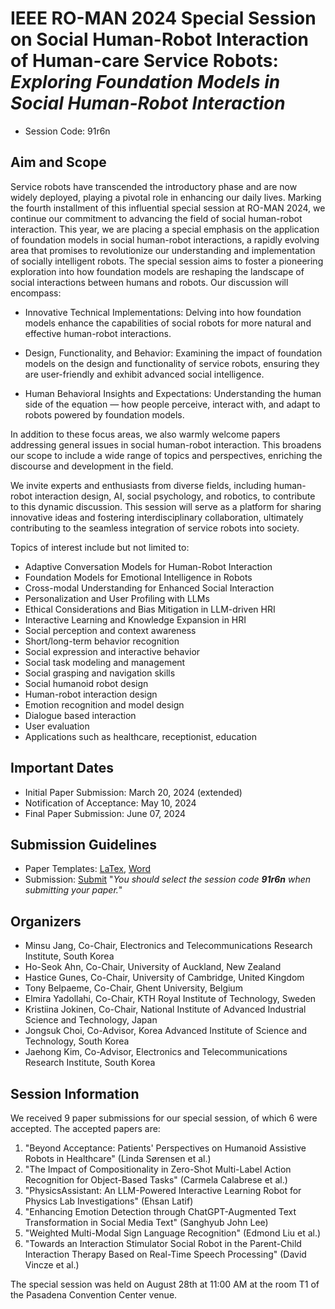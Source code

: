 # IEEE RO-MAN 2024 Special Session on Social Human-Robot Interaction of Human-care Service Robots: <br/> *Exploring Foundation Models in Social Human-Robot Interaction*

- Session Code: 91r6n

## Aim and Scope

Service robots have transcended the introductory phase and are now widely deployed, playing a pivotal role in enhancing our daily lives. Marking the fourth installment of this influential special session at RO-MAN 2024, we continue our commitment to advancing the field of social human-robot interaction. This year, we are placing a special emphasis on the application of foundation models in social human-robot interactions, a rapidly evolving area that promises to revolutionize our understanding and implementation of socially intelligent robots. The special session aims to foster a pioneering exploration into how foundation models are reshaping the landscape of social interactions between humans and robots. Our discussion will encompass:

- Innovative Technical Implementations: Delving into how foundation models enhance the capabilities of social robots for more natural and effective human-robot interactions.

- Design, Functionality, and Behavior: Examining the impact of foundation models on the design and functionality of service robots, ensuring they are user-friendly and exhibit advanced social intelligence.

- Human Behavioral Insights and Expectations: Understanding the human side of the equation — how people perceive, interact with, and adapt to robots powered by foundation models.


In addition to these focus areas, we also warmly welcome papers addressing general issues in social human-robot interaction. This broadens our scope to include a wide range of topics and perspectives, enriching the discourse and development in the field.

We invite experts and enthusiasts from diverse fields, including human-robot interaction design, AI, social psychology, and robotics, to contribute to this dynamic discussion. This session will serve as a platform for sharing innovative ideas and fostering interdisciplinary collaboration, ultimately contributing to the seamless integration of service robots into society.

Topics of interest include but not limited to:
- Adaptive Conversation Models for Human-Robot Interaction
- Foundation Models for Emotional Intelligence in Robots
- Cross-modal Understanding for Enhanced Social Interaction
- Personalization and User Profiling with LLMs
- Ethical Considerations and Bias Mitigation in LLM-driven HRI
- Interactive Learning and Knowledge Expansion in HRI
- Social perception and context awareness
- Short/long-term behavior recognition
- Social expression and interactive behavior
- Social task modeling and management
- Social grasping and navigation skills
- Social humanoid robot design
- Human-robot interaction design
- Emotion recognition and model design
- Dialogue based interaction
- User evaluation
- Applications such as healthcare, receptionist, education

## Important Dates

- Initial Paper Submission: March 20, 2024 (extended)
- Notification of Acceptance: May 10, 2024
- Final Paper Submission: June 07, 2024

## Submission Guidelines

- Paper Templates: [LaTex](https://ras.papercept.net/conferences/support/tex.php), [Word](https://ras.papercept.net/conferences/support/word.php)
- Submission: [Submit](https://ras.papercept.net/conferences/scripts/start.pl) "*You should select the session code **91r6n** when submitting your paper.*"

## Organizers

- Minsu Jang, Co-Chair, Electronics and Telecommunications Research Institute, South Korea
- Ho-Seok Ahn, Co-Chair, University of Auckland, New Zealand
- Hastice Gunes, Co-Chair, University of Cambridge, United Kingdom
- Tony Belpaeme, Co-Chair, Ghent University, Belgium
- Elmira Yadollahi, Co-Chair, KTH Royal Institute of Technology, Sweden
- Kristiina Jokinen, Co-Chair, National Institute of Advanced Industrial Science and Technology, Japan
- Jongsuk Choi, Co-Advisor, Korea Advanced Institute of Science and Technology, South Korea
- Jaehong Kim, Co-Advisor, Electronics and Telecommunications Research Institute, South Korea

## Session Information

We received 9 paper submissions for our special session, of which 6 were accepted. The accepted papers are:

1. "Beyond Acceptance: Patients' Perspectives on Humanoid Assistive Robots in Healthcare" (Linda Sørensen et al.)
2. "The Impact of Compositionality in Zero-Shot Multi-Label Action Recognition for Object-Based Tasks" (Carmela Calabrese et al.)
3. "PhysicsAssistant: An LLM-Powered Interactive Learning Robot for Physics Lab Investigations" (Ehsan Latif)
4. "Enhancing Emotion Detection through ChatGPT-Augmented Text Transformation in Social Media Text" (Sanghyub John Lee)
5. "Weighted Multi-Modal Sign Language Recognition" (Edmond Liu et al.)
6. "Towards an Interaction Stimulator Social Robot in the Parent-Child Interaction Therapy Based on Real-Time Speech Processing" (David Vincze et al.)

The special session was held on August 28th at 11:00 AM at the room T1 of the Pasadena Convention Center venue.
